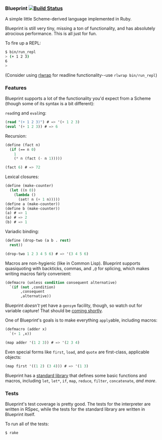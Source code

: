 ### Blueprint [![Build Status](https://secure.travis-ci.org/hrs/blueprint.png?branch=master&.png)](http://travis-ci.org/hrs/blueprint)

A simple little Scheme-derived language implemented in Ruby.

Blueprint is still very tiny, missing a ton of functionality, and has absolutely
atrocious performance. This is all just for fun.

To fire up a REPL:

```sh
$ bin/run_repl
> (+ 1 2 3)
6
>
```

(Consider using [rlwrap] for readline functionality--use `rlwrap bin/run_repl`)

[rlwrap]: https://github.com/hanslub42/rlwrap

### Features

Blueprint supports a lot of the functionality you'd expect from a Scheme (though
some of its syntax is a bit different):

`read`ing and `eval`ing:

```lisp
(read "(+ 1 2 3)") # => '(+ 1 2 3)
(eval '(+ 1 2 3)) # => 6
```

Recursion:

```lisp
(define (fact n)
  (if (== n 0)
    1
    (* n (fact (- n 1)))))

(fact 6) # => 72
```

Lexical closures:

```lisp
(define (make-counter)
  (let ((n 0))
    (lambda ()
      (set! n (+ 1 n)))))
(define a (make-counter))
(define b (make-counter))
(a) # => 1
(a) # => 2
(b) # => 1
```

Variadic binding:

```lisp
(define (drop-two (a b . rest)
  rest))

(drop-two 1 2 3 4 5 6) # => '(3 4 5 6)
```

Macros are non-hygienic (like in Common Lisp). Blueprint supports quasiquoting
with backticks, commas, and `,@` for splicing, which makes writing macros fairly
convenient:

```scheme
(defmacro (unless condition consequent alternative)
  `(if (not ,condition)
       ,consequent
       ,alternative))
```

Blueprint *doesn't* yet have a `gensym` facility, though, so watch out for
variable capture! That should be [coming shortly].

One of Blueprint's goals is to make everything `apply`able, including macros:

```scheme
(defmacro (adder x)
  `(+ 1 ,x))

(map adder '(1 2 3)) # => '(2 3 4)
```

Even special forms like `first`, `load`, and `quote` are first-class, applicable
objects:

```scheme
(map first '((1 2) (3 4))) # => '(1 3)
```

Blueprint has a [standard library] that defines some basic functions and macros,
including `let`, `let*`, `if`, `map`, `reduce`, `filter`, `concatenate`, *and
more*.

[coming shortly]: https://github.com/hrs/blueprint/issues/22
[standard library]: https://github.com/hrs/blueprint/blob/master/lib/standard-library.blu

### Tests

Blueprint's test coverage is pretty good. The tests for the interpreter are
written in RSpec, while the tests for the standard library are written in
Blueprint itself.

To run all of the tests:

```sh
$ rake
```
